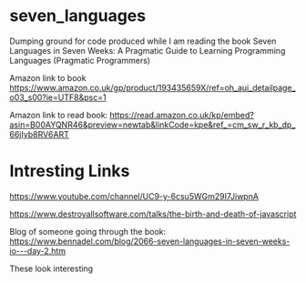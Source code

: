 # seven_languages
Dumping ground for code produced while I am reading the book Seven Languages in Seven Weeks: A Pragmatic Guide to Learning Programming Languages (Pragmatic Programmers)

Amazon link to book
https://www.amazon.co.uk/gp/product/193435659X/ref=oh_aui_detailpage_o03_s00?ie=UTF8&psc=1

Amazon link to read book:
https://read.amazon.co.uk/kp/embed?asin=B00AYQNR46&preview=newtab&linkCode=kpe&ref_=cm_sw_r_kb_dp_66jIyb8RV6ART


# Intresting Links
https://www.youtube.com/channel/UC9-y-6csu5WGm29I7JiwpnA


https://www.destroyallsoftware.com/talks/the-birth-and-death-of-javascript


Blog of someone going through the book:
https://www.bennadel.com/blog/2066-seven-languages-in-seven-weeks-io---day-2.htm


These look interesting

